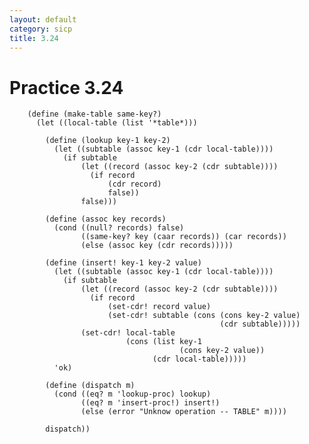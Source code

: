 ```yaml
---
layout: default
category: sicp
title: 3.24
---
```


# Practice 3.24

		(define (make-table same-key?)
		  (let ((local-table (list '*table*)))

		    (define (lookup key-1 key-2)
		      (let ((subtable (assoc key-1 (cdr local-table))))
		        (if subtable
		            (let ((record (assoc key-2 (cdr subtable))))
		              (if record
		                  (cdr record)
		                  false))
		            false)))

		    (define (assoc key records)
		      (cond ((null? records) false)
		            ((same-key? key (caar records)) (car records))
		            (else (assoc key (cdr records)))))

		    (define (insert! key-1 key-2 value)
		      (let ((subtable (assoc key-1 (cdr local-table))))
		        (if subtable
		            (let ((record (assoc key-2 (cdr subtable))))
		              (if record
		                  (set-cdr! record value)
		                  (set-cdr! subtable (cons (cons key-2 value)
		                                           (cdr subtable)))))
		            (set-cdr! local-table
		                      (cons (list key-1
		                                  (cons key-2 value))
		                            (cdr local-table)))))
		      'ok)

		    (define (dispatch m)
		      (cond ((eq? m 'lookup-proc) lookup)
		            ((eq? m 'insert-proc!) insert!)
		            (else (error "Unknow operation -- TABLE" m))))

		    dispatch))
                      